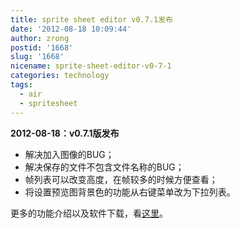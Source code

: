 ```yaml
---
title: sprite sheet editor v0.7.1发布
date: '2012-08-18 10:09:44'
author: zrong
postid: '1668'
slug: '1668'
nicename: sprite-sheet-editor-v0-7-1
categories: technology
tags:
  - air
  - spritesheet
---
```


**2012-08-18：v0.7.1版发布**

-   解决加入图像的BUG；
-   解决保存的文件不包含文件名称的BUG；
-   帧列表可以改变高度，在帧较多的时候方便查看；
-   将设置预览图背景色的功能从右键菜单改为下拉列表。

更多的功能介绍以及软件下载，看[这里](https://blog.zengrong.net/spritesheeteditor/)。

